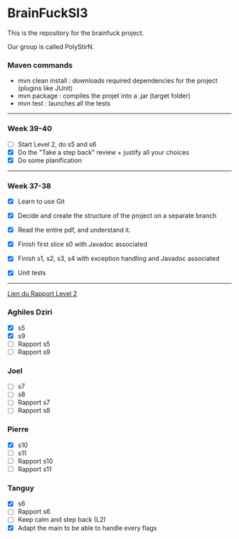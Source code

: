 # BrainFuckSI3

This is the repository for the brainfuck project.

Our group is called PolyStirN.

### Maven commands

- mvn clean install : downloads required dependencies for the project (plugins like JUnit) 
- mvn package : compiles the projet into a .jar (target folder)
- mvn test : launches all the tests

---
### Week 39-40

- [ ] Start Level 2, do s5 and s6
- [x] Do the "Take a step back" review + justify all your choices
- [x] Do some planification

---
### Week 37-38

- [x] Learn to use Git
- [x] Decide and create the structure of the project on a separate branch
- [x] Read the entire pdf, and understand it.
- [x] Finish first slice s0 with Javadoc associated
- [x] Finish s1, s2, s3, s4 with exception handling and Javadoc associated
- [x] Unit tests


---

[Lien du Rapport Level 2](https://docs.google.com/document/d/1PzqbZesflG3ossOJt7w1S7Z1KMKGO60itktAWukM744/edit?usp=sharing)

### Aghiles Dziri

- [x] s5
- [x] s9
- [ ] Rapport s5
- [ ] Rapport s9

### Joel

- [ ] s7
- [ ] s8
- [ ] Rapport s7
- [ ] Rapport s8

### Pierre

- [x] s10
- [ ] s11
- [ ] Rapport s10
- [ ] Rapport s11

### Tanguy

- [x] s6
- [ ] Rapport s6
- [ ] Keep calm and step back (L2)
- [x] Adapt the main to be able to handle every flags
